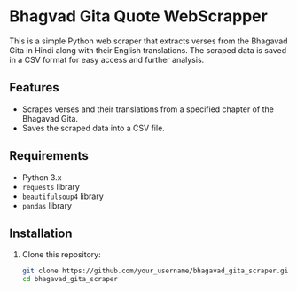 # Bhagvad Gita Quote WebScrapper

This is a simple Python web scraper that extracts verses from the Bhagavad Gita in Hindi along with their English translations. The scraped data is saved in a CSV format for easy access and further analysis.

## Features

- Scrapes verses and their translations from a specified chapter of the Bhagavad Gita.
- Saves the scraped data into a CSV file.

## Requirements

- Python 3.x
- `requests` library
- `beautifulsoup4` library
- `pandas` library

## Installation

1. Clone this repository:
   ```bash
   git clone https://github.com/your_username/bhagavad_gita_scraper.git
   cd bhagavad_gita_scraper

